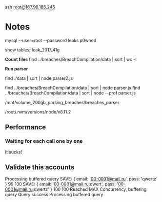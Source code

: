 ssh root@167.99.185.245

# Notes

mysql --user=root --password leaks
p0wned

show tables;
leak_2017_41g

__Count files__
find ../breaches/BreachCompilation/data | sort | wc -l

__Run parser__

find ./data | sort | node parser2.js

find ../breaches/BreachCompilation/data | sort | node parser.js
find ../breaches/BreachCompilation/data | sort | node --prof parser.js

/mnt/volume_200gb_parsing_breaches/breaches_parser

/root/.nvm/versions/node/v8.11.2

## Performance

### Waiting for each call one by one

It sucks!

## Validate this accounts
Processing buffered query
SAVE:  { email: '00-0001@mail.ru', pass: 'qwertz' } 99 100
SAVE:  { email: '00-0001@mail.ru;qwert',
  pass: '00-0001@mail.ru;qwertz' } 100 100
Reached MAX Concurrency, buffering query
Query success
Processing buffered query